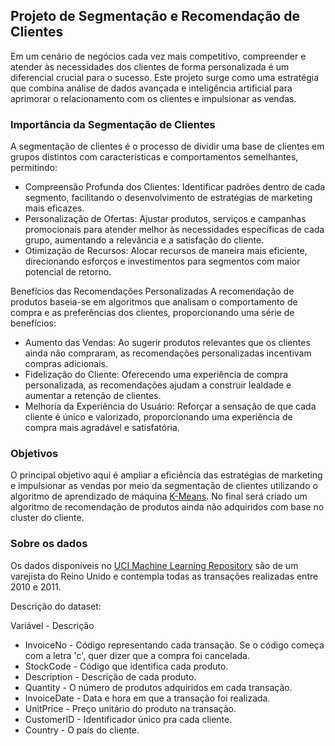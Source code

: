 ## Projeto de Segmentação e Recomendação de Clientes

Em um cenário de negócios cada vez mais competitivo, compreender e atender às necessidades dos clientes de forma personalizada é um diferencial crucial para o sucesso. Este projeto surge como uma estratégia que combina análise de dados avançada e inteligência artificial para aprimorar o relacionamento com os clientes e impulsionar as vendas.

### Importância da Segmentação de Clientes
A segmentação de clientes é o processo de dividir uma base de clientes em grupos distintos com características e comportamentos semelhantes, permitindo:
- Compreensão Profunda dos Clientes: Identificar padrões dentro de cada segmento, facilitando o desenvolvimento de estratégias de marketing mais eficazes.
- Personalização de Ofertas: Ajustar produtos, serviços e campanhas promocionais para atender melhor às necessidades específicas de cada grupo, aumentando a relevância e a satisfação do cliente.
- Otimização de Recursos: Alocar recursos de maneira mais eficiente, direcionando esforços e investimentos para segmentos com maior potencial de retorno.

Benefícios das Recomendações Personalizadas
A recomendação de produtos baseia-se em algoritmos que analisam o comportamento de compra e as preferências dos clientes, proporcionando uma série de benefícios:
- Aumento das Vendas: Ao sugerir produtos relevantes que os clientes ainda não compraram, as recomendações personalizadas incentivam compras adicionais.
- Fidelização do Cliente: Oferecendo uma experiência de compra personalizada, as recomendações ajudam a construir lealdade e aumentar a retenção de clientes.
- Melhoria da Experiência do Usuário: Reforçar a sensação de que cada cliente é único e valorizado, proporcionando uma experiência de compra mais agradável e satisfatória.



### Objetivos
O principal objetivo aqui é ampliar a eficiência das estratégias de marketing e impulsionar as vendas por meio da segmentação de clientes utilizando o algoritmo de aprendizado de máquina [K-Means](https://scikit-learn.org/stable/modules/generated/sklearn.cluster.KMeans.html). No final será criado um algoritmo de recomendação de produtos ainda não adquiridos com base no cluster do cliente.

### Sobre os dados
Os dados disponíveis no [UCI Machine Learning Repository](https://archive.ics.uci.edu/dataset/352/online+retail) são de um varejista do Reino Unido e contempla todas as transações realizadas entre 2010 e 2011. 

Descrição do dataset:

Variável - Descrição
- InvoiceNo - Código representando cada transação. Se o código começa com a letra 'c', quer dizer que a compra foi cancelada.
- StockCode - Código que identifica cada produto.
- Description - Descrição de cada produto.
- Quantity - O número de produtos adquiridos em cada transação.
- InvoiceDate - Data e hora em que a transação foi realizada.
- UnitPrice - Preço unitário do produto na transação.
- CustomerID - Identificador único pra cada cliente.
- Country - O país do cliente.
